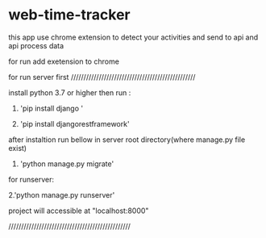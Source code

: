 # web-time-tracker
this app use chrome extension to detect your activities and send to api and api process data


for run add exetension to chrome 

for run server first
/////////////////////////////////////////////////

install python 3.7 or higher
then run :

 1. 'pip install django '
 
 2. 'pip install djangorestframework'
 
 
 after instaltion run bellow in server root directory(where manage.py file exist)
 
 
 1. 'python manage.py migrate'
 
 
 for runserver:
 
 
 2.'python manage.py runserver'
 
 
 project will accessible at "localhost:8000"
 
 
////////////////////////////////////////////////
